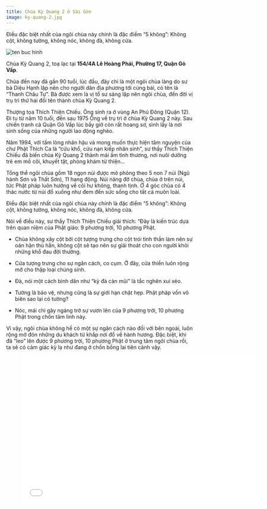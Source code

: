 ```yaml
---
title: Chùa Kỳ Quang 2 ở Sài Gòn
image: ky-quang-2.jpg
---
```


Điều đặc biệt nhất của ngôi chùa này chính là đặc điểm “5 không”: Không cột, không tường, không nóc, không đà, không cửa. 

![ten buc hinh](https://static.mytour.vn/upload_images/Image/Quang%20Huy/ch%C3%B9a/cong_chinh_537466592.jpg "ten buc hinh")

Chùa Kỳ Quang 2, toạ lạc tại **154/4A Lê Hoàng Phái, Phường 17, Quận Gò Vấp**. 

Chùa đến nay đã gần 90 tuổi, lúc đầu, đây chỉ là một ngôi chùa làng do sư bà Diệu Hạnh lập nên cho người dân địa phương tới cúng bái, có tên là “Thanh Châu Tự”. Bà được xem là vị tổ sư sáng lập nên ngôi chùa, đến đời vị trụ trì thứ hai đổi tên thành chùa Kỳ Quang 2.

Thượng tọa Thích Thiện Chiếu. Ông sinh ra ở vùng An Phú Đông (Quận 12). Đi tu từ năm 10 tuổi, đến sau 1975 Ông về trụ trì ở chùa Kỳ Quang 2 này. Sau chiến tranh cả Quận Gò Vấp lúc bấy giờ còn rất hoang sơ, sình lầy là nơi sinh sống của những người lao động nghèo. 

Năm 1994, với tấm lòng nhân hậu và mong muốn thực hiện tâm nguyện của chư Phật Thích Ca là “cứu khổ, cứu nạn kiếp nhân sinh”, sư thầy Thích Thiện Chiếu đã biến chùa Kỳ Quang 2 thành mái ấm tình thương, nơi nuôi dưởng trẻ em mồ côi, khuyết tật, phòng khám từ thiện...

Tổng thể ngôi chùa gồm 18 ngọn núi được mô phỏng theo 5 non 7 núi (Ngũ hành Sơn và Thất Sơn), 11 hang động. Núi nâng đỡ chùa, chùa ở trên núi, tức Phật pháp luôn hướng về cõi hư không, thanh tịnh. Ở 4 góc chùa có 4 thác nước từ núi đổ xuống như đem đến sức sống cho tất cả muôn loài.

 Điều đặc biệt nhất của ngôi chùa này chính là đặc điểm “5 không”: Không cột, không tường, không nóc, không đà, không cửa. 

Nói về điều này, sư thầy Thích Thiện Chiếu giải thích: “Đây là kiến trúc dựa trên quan niệm của Phật giáo: 9 phương trời, 10 phương Phật. 

- Chùa không xây cột bởi cột tượng trưng cho cột trói tinh thần làm nên sự oán hận thù hằn, không cột sẽ tạo nên sự giải thoát cho con người khỏi những khổ đau đời thường. 

- Cửa tượng trưng cho sự ngăn cách, co cụm. Ở đây, cửa thiền luôn rộng mở cho thập loại chúng sinh.

- Đà, nói một cách bình dân như “kỳ đà cản mũi” là tắc nghẽn xui xẻo.

- Tường là bảo vệ, nhưng cũng là sự giới hạn chật hẹp. Phật pháp vốn vô biên sao lại có tường? 

- Nóc, mái chỉ gây ngáng trở sự vươn lên của 9 phương trời, 10 phương Phật trong chốn tâm linh này. 

Vì vậy, ngôi chùa không hề có một sự ngăn cách nào đối với bên ngoài, luôn rộng mở đón những du khách từ khắp nơi đổ về hành hương. Đặc biệt, khi đã “leo” lên được 9 phương trời, 10 phương Phật ở trung tâm ngôi chùa rồi, ta sẽ có cảm giác kỳ lạ như đang ở chốn bồng lai tiên cảnh vậy.


<figure><iframe width="650" height="400" src="//www.youtube-nocookie.com/embed/njhStE9wA7o" frameborder="0" allowfullscreen></iframe></figure>